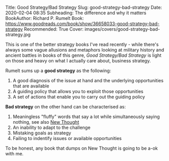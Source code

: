 Title: Good Strategy/Bad Strategy
Slug: good-strategy-bad-strategy
Date: 2020-02-04 08:35
Subheading: The difference and why it matters
BookAuthor: Richard P. Rumelt
Book: https://www.goodreads.com/book/show/36658033-good-strategy-bad-strategy
Recommended: True
Cover: images/covers/good-strategy-bad-strategy.jpg

This is one of the better strategy books I've read recently - while there's always some vague allusions and metaphors looking at military history and ancient battles in books of this genre, *Good Strategy/Bad Strategy* is light on those and heavy on what I actually care about, business strategy.

Rumelt sums up a **good strategy** as the following:

1. A good diagnosis of the issue at hand and the underlying opportunities that are available
2. A guiding policy that allows you to exploit those opportunities
3. A set of actions that enable you to carry out the guiding policy

**Bad strategy** on the other hand can be characterised as:

1. Meaningless "fluffy" words that say a lot while simultaneously saying nothing, see also [New Thought](https://en.wikipedia.org/wiki/New_Thought)
2. An inability to adapt to the challenge
3. Mistaking goals as strategy 
4. Failing to indentify issues or available opportunities


To be honest, any book that dumps on New Thought is going to be a-ok with me.
